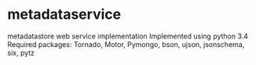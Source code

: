 # metadataservice
metadatastore web service implementation
Implemented using python 3.4
Required packages: Tornado, Motor, Pymongo, bson, ujson, jsonschema, six, pytz